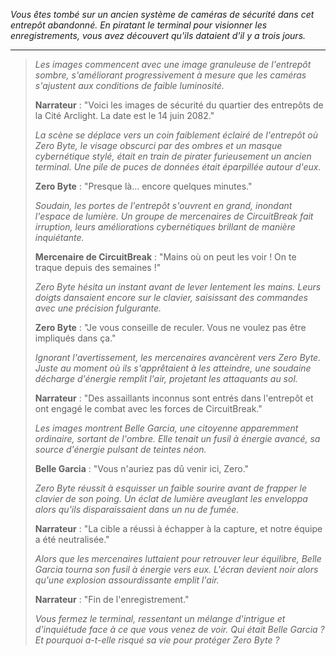 _Vous êtes tombé sur un ancien système de caméras de sécurité dans cet entrepôt abandonné. En piratant le terminal pour visionner les enregistrements, vous avez découvert qu'ils dataient d'il y a trois jours._

---

> _Les images commencent avec une image granuleuse de l'entrepôt sombre, s'améliorant progressivement à mesure que les caméras s'ajustent aux conditions de faible luminosité._
>
> **Narrateur** : "Voici les images de sécurité du quartier des entrepôts de la Cité Arclight. La date est le 14 juin 2082."
>
> _La scène se déplace vers un coin faiblement éclairé de l'entrepôt où Zero Byte, le visage obscurci par des ombres et un masque cybernétique stylé, était en train de pirater furieusement un ancien terminal. Une pile de puces de données était éparpillée autour d'eux._
>
> **Zero Byte** : "Presque là... encore quelques minutes."
>
> _Soudain, les portes de l'entrepôt s'ouvrent en grand, inondant l'espace de lumière. Un groupe de mercenaires de CircuitBreak fait irruption, leurs améliorations cybernétiques brillant de manière inquiétante._
>
> **Mercenaire de CircuitBreak** : "Mains où on peut les voir ! On te traque depuis des semaines !"
>
> _Zero Byte hésita un instant avant de lever lentement les mains. Leurs doigts dansaient encore sur le clavier, saisissant des commandes avec une précision fulgurante._
>
> **Zero Byte** : "Je vous conseille de reculer. Vous ne voulez pas être impliqués dans ça."
>
> _Ignorant l'avertissement, les mercenaires avancèrent vers Zero Byte. Juste au moment où ils s'apprêtaient à les atteindre, une soudaine décharge d'énergie remplit l'air, projetant les attaquants au sol._
>
> **Narrateur** : "Des assaillants inconnus sont entrés dans l'entrepôt et ont engagé le combat avec les forces de CircuitBreak."
>
> _Les images montrent Belle Garcia, une citoyenne apparemment ordinaire, sortant de l'ombre. Elle tenait un fusil à énergie avancé, sa source d'énergie pulsant de teintes néon._
>
> **Belle Garcia** : "Vous n'auriez pas dû venir ici, Zero."
>
> _Zero Byte réussit à esquisser un faible sourire avant de frapper le clavier de son poing. Un éclat de lumière aveuglant les enveloppa alors qu'ils disparaissaient dans un nu de fumée._
>
> **Narrateur** : "La cible a réussi à échapper à la capture, et notre équipe a été neutralisée."
>
> _Alors que les mercenaires luttaient pour retrouver leur équilibre, Belle Garcia tourna son fusil à énergie vers eux. L'écran devient noir alors qu'une explosion assourdissante emplit l'air._
>
> **Narrateur** : "Fin de l'enregistrement."
>
> _Vous fermez le terminal, ressentant un mélange d'intrigue et d'inquiétude face à ce que vous venez de voir. Qui était Belle Garcia ? Et pourquoi a-t-elle risqué sa vie pour protéger Zero Byte ?_
